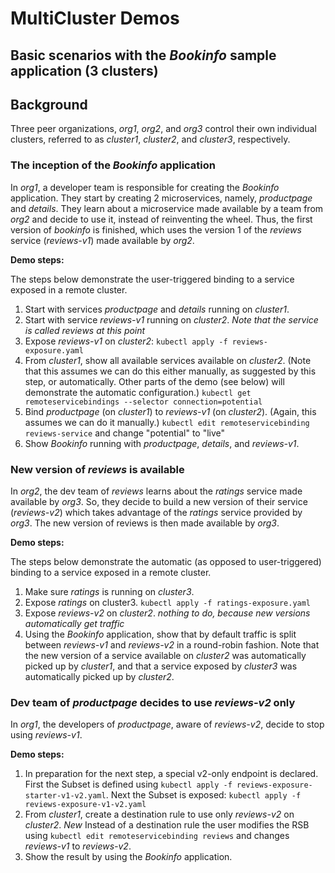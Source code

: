 # MultiCluster Demos

## Basic scenarios with the _Bookinfo_ sample application (3 clusters)

## Background

Three peer organizations, _org1_, _org2_, and _org3_ control their own individual clusters, referred to as _cluster1_, _cluster2_, and _cluster3_, respectively.

### The inception of the _Bookinfo_ application

In _org1_, a developer team is responsible for creating the _Bookinfo_ application. They start by creating 2 microservices, namely, _productpage_ and _details_. They learn about a microservice made available by a team from _org2_ and decide to use it, instead of reinventing the wheel. Thus, the first version of _bookinfo_ is finished, which uses the version 1 of the _reviews_ service (_reviews-v1_) made available by _org2_.

**Demo steps:**

The steps below demonstrate the user-triggered binding to a service exposed in a remote cluster.

1. Start with services _productpage_ and _details_ running on _cluster1_.
2. Start with service _reviews-v1_ running on _cluster2_. *Note that the service is called _reviews_ at this point*
3. Expose _reviews-v1_ on _cluster2_: `kubectl apply -f reviews-exposure.yaml`
4. From _cluster1_, show all available services available on _cluster2_. (Note that this assumes we can do this either manually, as suggested by this step, or automatically. Other parts of the demo (see below) will demonstrate the automatic configuration.) `kubectl get remoteservicebindings --selector connection=potential`
5. Bind _productpage_ (on _cluster1_) to _reviews-v1_ (on _cluster2_). (Again, this assumes we can do it manually.) `kubectl edit remoteservicebinding reviews-service` and change "potential" to "live"
6. Show _Bookinfo_ running with _productpage_, _details_, and _reviews-v1_.

### New version of _reviews_ is available

In _org2_, the dev team of _reviews_ learns about the _ratings_ service made available by _org3_. So, they decide to build a new version of their service (_reviews-v2_) which takes advantage of the _ratings_ service provided by _org3_. The new version of reviews is then made available by _org3_.

**Demo steps:**

The steps below demonstrate the automatic (as opposed to user-triggered) binding to a service exposed in a remote cluster.

1. Make sure _ratings_ is running on _cluster3_.
2. Expose _ratings_ on cluster3. `kubectl apply -f ratings-exposure.yaml`
3. Expose _reviews-v2_ on _cluster2_. *nothing to do, because new versions automatically get traffic*
4. Using the _Bookinfo_ application, show that by default traffic is split between _reviews-v1_ and _reviews-v2_ in a round-robin fashion. Note that the new version of a service available on _cluster2_ was automatically picked up by _cluster1_, and that a service exposed by _cluster3_ was automatically picked up by _cluster2_.

### Dev team of _productpage_ decides to use _reviews-v2_ only

In _org1_, the developers of _productpage_, aware of _reviews-v2_, decide to stop using _reviews-v1_.

**Demo steps:**

1. In preparation for the next step, a special v2-only endpoint is declared.
First the Subset is defined using `kubectl apply -f reviews-exposure-starter-v1-v2.yaml`.
Next the Subset is exposed: `kubectl apply -f reviews-exposure-v1-v2.yaml` 
2. From _cluster1_, create a destination rule to use only _reviews-v2_ on _cluster2_.
*New* Instead of a destination rule the user modifies the RSB using `kubectl edit remoteservicebinding reviews` and changes _reviews-v1_ to _reviews-v2_.
3. Show the result by using the _Bookinfo_ application.
